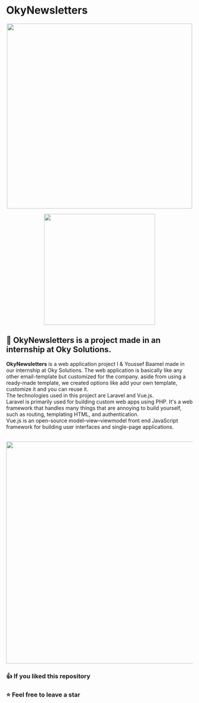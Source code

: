 # OkyNewsletters 
<p align="center"><a href="https://laravel.com" target="_blank"><img src="https://raw.githubusercontent.com/laravel/art/master/logo-lockup/5%20SVG/2%20CMYK/1%20Full%20Color/laravel-logolockup-cmyk-red.svg" width="500"></a></p>
<p align="center"><a href="https://vuejs.org" target="_blank"><img src="https://dwglogo.com/wp-content/uploads/2017/09/Vue-logo-001.svg" width="300"></a></p>

## 📌 OkyNewsletters is a project made in an internship at Oky Solutions.

**OkyNewsletters** is a web application project I & Youssef Baamel made in our internship at Oky Solutions. The web application is basically like any other email-template but customized for the company. aside from using a ready-made template, we created options like add your own template, customize it and you can reuse it.\
The technologies used in this project are Laravel and Vue.js.\
Laravel is primarily used for building custom web apps using PHP. It's a web framework that handles many things that are annoying to build yourself, such as routing, templating HTML, and authentication.\
Vue.js is an open-source model–view–viewmodel front end JavaScript framework for building user interfaces and single-page applications.
<br><br>
<p align="center"><img src="https://www.zupimages.net/up/21/25/k7us.png" width="600"></p>

### 👍 If you liked this repository
### ⭐ Feel free to leave a star 
